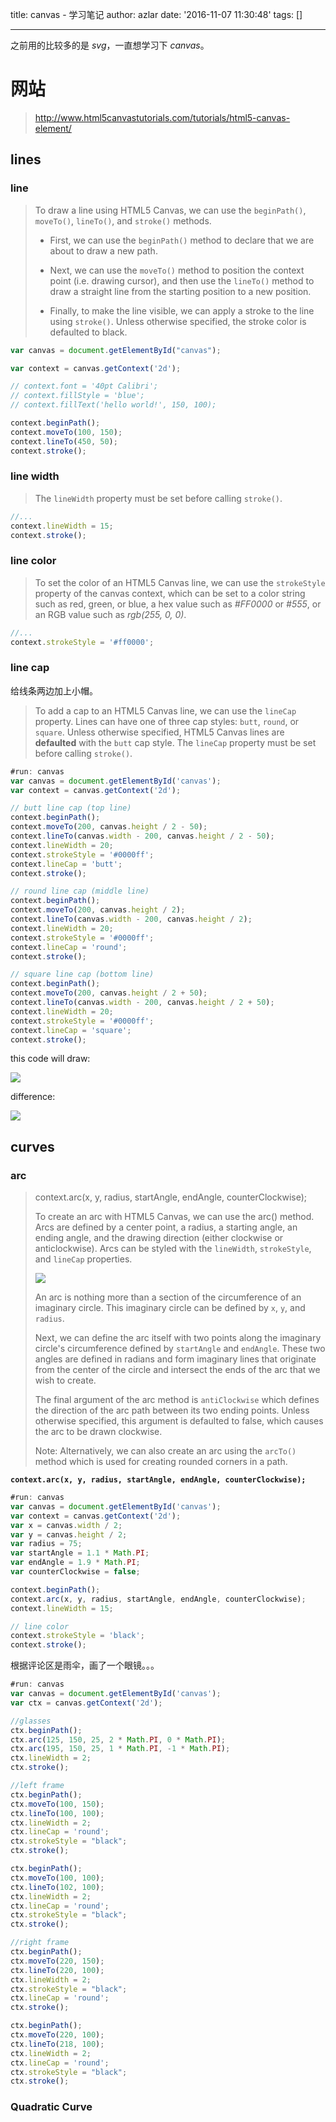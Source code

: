 title: canvas - 学习笔记
author: azlar
date: '2016-11-07 11:30:48'
tags: []

---

之前用的比较多的是 *svg*，一直想学习下 *canvas*。

<!-- desc -->

# 网站
> http://www.html5canvastutorials.com/tutorials/html5-canvas-element/

## lines
### line
> To draw a line using HTML5 Canvas, we can use the `beginPath()`, `moveTo()`, `lineTo()`, and `stroke()` methods.
> 
> - First, we can use the `beginPath()` method to declare that we are about to draw a new path.  
> 
> - Next, we can use the `moveTo()` method to position the context point (i.e. drawing cursor), and then use the `lineTo()` method to draw a straight line from the starting position to a new position.  
> 
> - Finally, to make the line visible, we can apply a stroke to the line using `stroke()`.  Unless otherwise specified, the stroke color is defaulted to black.

```javascript
var canvas = document.getElementById("canvas");

var context = canvas.getContext('2d');

// context.font = '40pt Calibri';
// context.fillStyle = 'blue';
// context.fillText('hello world!', 150, 100);

context.beginPath();
context.moveTo(100, 150);
context.lineTo(450, 50);
context.stroke();
```

### line width
> The `lineWidth` property must be set before calling `stroke()`.

```javascript
//...
context.lineWidth = 15;
context.stroke();
```

### line color
> To set the color of an HTML5 Canvas line, we can use the `strokeStyle` property of the canvas context, which can be set to a color string such as red, green, or blue, a hex value such as *#FF0000* or *#555*, or an RGB value such as *rgb(255, 0, 0)*.

```javascript
//...
context.strokeStyle = '#ff0000';
```

### line cap
给线条两边加上小帽。

> To add a cap to an HTML5 Canvas line, we can use the `lineCap` property. Lines can have one of three cap styles: `butt`, `round`, or `square`. Unless otherwise specified, HTML5 Canvas lines are **defaulted** with the `butt` cap style.  The `lineCap` property must be set before calling `stroke()`.

```javascript
#run: canvas
var canvas = document.getElementById('canvas');
var context = canvas.getContext('2d');

// butt line cap (top line)
context.beginPath();
context.moveTo(200, canvas.height / 2 - 50);
context.lineTo(canvas.width - 200, canvas.height / 2 - 50);
context.lineWidth = 20;
context.strokeStyle = '#0000ff';
context.lineCap = 'butt';
context.stroke();

// round line cap (middle line)
context.beginPath();
context.moveTo(200, canvas.height / 2);
context.lineTo(canvas.width - 200, canvas.height / 2);
context.lineWidth = 20;
context.strokeStyle = '#0000ff';
context.lineCap = 'round';
context.stroke();

// square line cap (bottom line)
context.beginPath();
context.moveTo(200, canvas.height / 2 + 50);
context.lineTo(canvas.width - 200, canvas.height / 2 + 50);
context.lineWidth = 20;
context.strokeStyle = '#0000ff';
context.lineCap = 'square';
context.stroke();
```

this code will draw:

![](http://blog.azlar.cc/images/canvas/canvas-line-cap.png)

difference:

![](http://blog.azlar.cc/images/canvas/canvas-line-cap-1.jpg)

## curves
### arc
> context.arc(x, y, radius, startAngle, endAngle, counterClockwise);
> 
> To create an arc with HTML5 Canvas, we can use the arc() method. Arcs are defined by a center point, a radius, a starting angle, an ending angle, and the drawing direction (either clockwise or anticlockwise).  Arcs can be styled with the `lineWidth`, `strokeStyle`, and `lineCap` properties.
> 
> ![](http://blog.azlar.cc/images/canvas/html5-canvas-arcs-diagram.png)
> 
> An arc is nothing more than a section of the circumference of an imaginary circle. This imaginary circle can be defined by `x`, `y`, and `radius`.
>
> Next, we can define the arc itself with two points along the imaginary circle's circumference defined by `startAngle` and `endAngle`. These two angles are defined in radians and form imaginary lines that originate from the center of the circle and intersect the ends of the arc that we wish to create.
>
> The final argument of the arc method is `antiClockwise` which defines the direction of the arc path between its two ending points. Unless otherwise specified, this argument is defaulted to false, which causes the arc to be drawn clockwise.
>
> Note: Alternatively, we can also create an arc using the `arcTo()` method which is used for creating rounded corners in a path.

**`context.arc(x, y, radius, startAngle, endAngle, counterClockwise);`**

```javascript
#run: canvas
var canvas = document.getElementById('canvas');
var context = canvas.getContext('2d');
var x = canvas.width / 2;
var y = canvas.height / 2;
var radius = 75;
var startAngle = 1.1 * Math.PI;
var endAngle = 1.9 * Math.PI;
var counterClockwise = false;

context.beginPath();
context.arc(x, y, radius, startAngle, endAngle, counterClockwise);
context.lineWidth = 15;

// line color
context.strokeStyle = 'black';
context.stroke();
```


根据评论区是雨伞，画了一个眼镜。。。

```javascript
#run: canvas
var canvas = document.getElementById('canvas');
var ctx = canvas.getContext('2d');

//glasses
ctx.beginPath();
ctx.arc(125, 150, 25, 2 * Math.PI, 0 * Math.PI);
ctx.arc(195, 150, 25, 1 * Math.PI, -1 * Math.PI);
ctx.lineWidth = 2;
ctx.stroke();

//left frame
ctx.beginPath();
ctx.moveTo(100, 150);
ctx.lineTo(100, 100);
ctx.lineWidth = 2;
ctx.lineCap = 'round';
ctx.strokeStyle = "black";
ctx.stroke();

ctx.beginPath();
ctx.moveTo(100, 100);
ctx.lineTo(102, 100);
ctx.lineWidth = 2;
ctx.lineCap = 'round';
ctx.strokeStyle = "black";
ctx.stroke();

//right frame
ctx.beginPath();
ctx.moveTo(220, 150);
ctx.lineTo(220, 100);
ctx.lineWidth = 2;
ctx.strokeStyle = "black";
ctx.lineCap = 'round';
ctx.stroke();

ctx.beginPath();
ctx.moveTo(220, 100);
ctx.lineTo(218, 100);
ctx.lineWidth = 2;
ctx.lineCap = 'round';
ctx.strokeStyle = "black";
ctx.stroke();
```

### Quadratic Curve
> 
